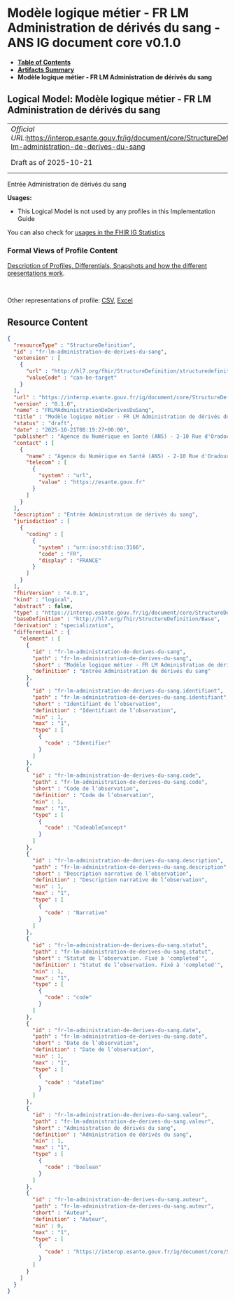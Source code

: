 # Modèle logique métier - FR LM Administration de dérivés du sang - ANS IG document core v0.1.0

* [**Table of Contents**](toc.md)
* [**Artifacts Summary**](artifacts.md)
* **Modèle logique métier - FR LM Administration de dérivés du sang**

## Logical Model: Modèle logique métier - FR LM Administration de dérivés du sang 

| | |
| :--- | :--- |
| *Official URL*:https://interop.esante.gouv.fr/ig/document/core/StructureDefinition/fr-lm-administration-de-derives-du-sang | *Version*:0.1.0 |
| Draft as of 2025-10-21 | *Computable Name*:FRLMAdministrationDeDerivesDuSang |

 
Entrée Administration de dérivés du sang 

**Usages:**

* This Logical Model is not used by any profiles in this Implementation Guide

You can also check for [usages in the FHIR IG Statistics](https://packages2.fhir.org/xig/ans.document.fr.core|current/StructureDefinition/fr-lm-administration-de-derives-du-sang)

### Formal Views of Profile Content

 [Description of Profiles, Differentials, Snapshots and how the different presentations work](http://build.fhir.org/ig/FHIR/ig-guidance/readingIgs.html#structure-definitions). 

 

Other representations of profile: [CSV](StructureDefinition-fr-lm-administration-de-derives-du-sang.csv), [Excel](StructureDefinition-fr-lm-administration-de-derives-du-sang.xlsx) 



## Resource Content

```json
{
  "resourceType" : "StructureDefinition",
  "id" : "fr-lm-administration-de-derives-du-sang",
  "extension" : [
    {
      "url" : "http://hl7.org/fhir/StructureDefinition/structuredefinition-type-characteristics",
      "valueCode" : "can-be-target"
    }
  ],
  "url" : "https://interop.esante.gouv.fr/ig/document/core/StructureDefinition/fr-lm-administration-de-derives-du-sang",
  "version" : "0.1.0",
  "name" : "FRLMAdministrationDeDerivesDuSang",
  "title" : "Modèle logique métier - FR LM Administration de dérivés du sang",
  "status" : "draft",
  "date" : "2025-10-21T08:19:27+00:00",
  "publisher" : "Agence du Numérique en Santé (ANS) - 2-10 Rue d'Oradour-sur-Glane, 75015 Paris",
  "contact" : [
    {
      "name" : "Agence du Numérique en Santé (ANS) - 2-10 Rue d'Oradour-sur-Glane, 75015 Paris",
      "telecom" : [
        {
          "system" : "url",
          "value" : "https://esante.gouv.fr"
        }
      ]
    }
  ],
  "description" : "Entrée Administration de dérivés du sang",
  "jurisdiction" : [
    {
      "coding" : [
        {
          "system" : "urn:iso:std:iso:3166",
          "code" : "FR",
          "display" : "FRANCE"
        }
      ]
    }
  ],
  "fhirVersion" : "4.0.1",
  "kind" : "logical",
  "abstract" : false,
  "type" : "https://interop.esante.gouv.fr/ig/document/core/StructureDefinition/fr-lm-administration-de-derives-du-sang",
  "baseDefinition" : "http://hl7.org/fhir/StructureDefinition/Base",
  "derivation" : "specialization",
  "differential" : {
    "element" : [
      {
        "id" : "fr-lm-administration-de-derives-du-sang",
        "path" : "fr-lm-administration-de-derives-du-sang",
        "short" : "Modèle logique métier - FR LM Administration de dérivés du sang",
        "definition" : "Entrée Administration de dérivés du sang"
      },
      {
        "id" : "fr-lm-administration-de-derives-du-sang.identifiant",
        "path" : "fr-lm-administration-de-derives-du-sang.identifiant",
        "short" : "Identifiant de l’observation",
        "definition" : "Identifiant de l’observation",
        "min" : 1,
        "max" : "1",
        "type" : [
          {
            "code" : "Identifier"
          }
        ]
      },
      {
        "id" : "fr-lm-administration-de-derives-du-sang.code",
        "path" : "fr-lm-administration-de-derives-du-sang.code",
        "short" : "Code de l’observation",
        "definition" : "Code de l’observation",
        "min" : 1,
        "max" : "1",
        "type" : [
          {
            "code" : "CodeableConcept"
          }
        ]
      },
      {
        "id" : "fr-lm-administration-de-derives-du-sang.description",
        "path" : "fr-lm-administration-de-derives-du-sang.description",
        "short" : "Description narrative de l’observation",
        "definition" : "Description narrative de l’observation",
        "min" : 1,
        "max" : "1",
        "type" : [
          {
            "code" : "Narrative"
          }
        ]
      },
      {
        "id" : "fr-lm-administration-de-derives-du-sang.statut",
        "path" : "fr-lm-administration-de-derives-du-sang.statut",
        "short" : "Statut de l’observation. Fixé à 'completed'",
        "definition" : "Statut de l’observation. Fixé à 'completed'",
        "min" : 1,
        "max" : "1",
        "type" : [
          {
            "code" : "code"
          }
        ]
      },
      {
        "id" : "fr-lm-administration-de-derives-du-sang.date",
        "path" : "fr-lm-administration-de-derives-du-sang.date",
        "short" : "Date de l’observation",
        "definition" : "Date de l’observation",
        "min" : 1,
        "max" : "1",
        "type" : [
          {
            "code" : "dateTime"
          }
        ]
      },
      {
        "id" : "fr-lm-administration-de-derives-du-sang.valeur",
        "path" : "fr-lm-administration-de-derives-du-sang.valeur",
        "short" : "Administration de dérivés du sang",
        "definition" : "Administration de dérivés du sang",
        "min" : 1,
        "max" : "1",
        "type" : [
          {
            "code" : "boolean"
          }
        ]
      },
      {
        "id" : "fr-lm-administration-de-derives-du-sang.auteur",
        "path" : "fr-lm-administration-de-derives-du-sang.auteur",
        "short" : "Auteur",
        "definition" : "Auteur",
        "min" : 0,
        "max" : "1",
        "type" : [
          {
            "code" : "https://interop.esante.gouv.fr/ig/document/core/StructureDefinition/fr-lm-auteur"
          }
        ]
      }
    ]
  }
}

```
